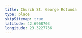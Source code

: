 ```yaml
---
title: Church St. George Rotunda
type: place
skipSitemap: true
latitude: 42.6968703
longitude: 23.3227736
---
```

